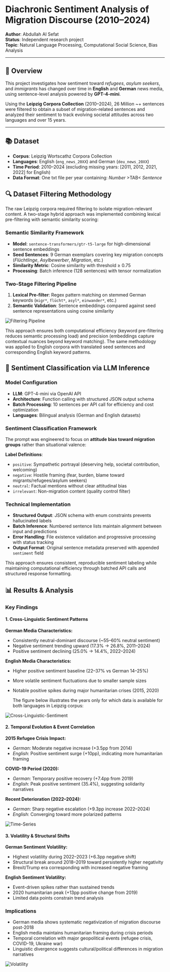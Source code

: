 # Diachronic Sentiment Analysis of Migration Discourse (2010–2024)

**Author**: Abdullah Al Sefat  
**Status**: Independent research project  
**Topic**: Natural Language Processing, Computational Social Science, Bias Analysis

---

## 🧠 Overview

This project investigates how sentiment toward *refugees*, *asylum seekers*, and *immigrants* has changed over time in **English** and **German** news media, using sentence-level analysis powered by **GPT-4-mini**.

Using the **Leipzig Corpora Collection** (2010–2024), 26 Million ~+ sentences were filtered to obtain a subset of migration-related sentences and analyzed their sentiment to track evolving societal attitudes across two languages and over 15 years.

---

## 📚 Dataset

- **Corpus**: Leipzig Wortscathz Corpora Collection 
- **Languages**: English (`eng_news_20XX`) and German (`deu_news_20XX`)
- **Time Period**: 2010–2024 (excluding missing years: [2011, 2012, 2021, 2022] for English)
- **Data Format**: One txt file per year containing: *Number* >TAB< *Sentence*

## 🔍 Dataset Filtering Methodology

The raw Leipzig corpora required filtering to isolate migration-relevant content. A two-stage hybrid approach was implemented combining lexical pre-filtering with semantic similarity scoring:

### Semantic Similarity Framework
- **Model**: `sentence-transformers/gtr-t5-large` for high-dimensional sentence embeddings
- **Seed Sentences**: 9 German exemplars covering key migration concepts (*Flüchtlinge*, *Asylbewerber*, *Migration*, etc.)
- **Similarity Metric**: Cosine similarity with threshold ≥ 0.75
- **Processing**: Batch inference (128 sentences) with tensor normalization

### Two-Stage Filtering Pipeline
1. **Lexical Pre-filter**: Regex pattern matching on stemmed German keywords (`migr*`, `flücht*`, `asyl*`, `einwander*`, etc.)
2. **Semantic Validation**: Sentence embeddings compared against seed sentence representations using cosine similarity

![Filtering Pipeline](assets/semantic_filtering.png)

This approach ensures both computational efficiency (keyword pre-filtering reduces semantic processing load) and precision (embeddings capture contextual nuances beyond keyword matching). The same methodology was applied to English corpora with translated seed sentences and corresponding English keyword patterns.

## 🤖 Sentiment Classification via LLM Inference

### Model Configuration
- **LLM**: GPT-4-mini via OpenAI API
- **Architecture**: Function calling with structured JSON output schema
- **Batch Processing**: 10 sentences per API call for efficiency and cost optimization
- **Languages**: Bilingual analysis (German and English datasets)

### Sentiment Classification Framework
The prompt was engineered to focus on **attitude bias toward migration groups** rather than situational valence:

**Label Definitions**:
- `positive`: Sympathetic portrayal (deserving help, societal contribution, welcoming)  
- `negative`: Hostile framing (fear, burden, blame toward migrants/refugees/asylum seekers)
- `neutral`: Factual mentions without clear attitudinal bias
- `irrelevant`: Non-migration content (quality control filter)

### Technical Implementation
- **Structured Output**: JSON schema with enum constraints prevents hallucinated labels
- **Batch Inference**: Numbered sentence lists maintain alignment between input and predictions
- **Error Handling**: File existence validation and progressive processing with status tracking
- **Output Format**: Original sentence metadata preserved with appended `sentiment` field

This approach ensures consistent, reproducible sentiment labeling while maintaining computational efficiency through batched API calls and structured response formatting.

## 📊 Results & Analysis

### Key Findings

#### 1. Cross-Linguistic Sentiment Patterns

**German Media Characteristics:**
- Consistently neutral-dominant discourse (~55–60% neutral sentiment)
- Negative sentiment trending upward (17.3% → 26.8%, 2011–2024)
- Positive sentiment declining (25.0% → 14.4%, 2022–2024)

**English Media Characteristics:**
- Higher positive sentiment baseline (22–37% vs German 14–25%)
- More volatile sentiment fluctuations due to smaller sample sizes
- Notable positive spikes during major humanitarian crises (2015, 2020)

  The figure below illustrates the years only for which data is available for both languages in Leipzig corpus:

![Cross-Linguistic-Sentiment](assets/cross_language_comparison.png)

#### 2. Temporal Evolution & Event Correlation

**2015 Refugee Crisis Impact:**
- *German*: Moderate negative increase (+3.5pp from 2014)
- *English*: Positive sentiment surge (+10pp), indicating more humanitarian framing

**COVID-19 Period (2020):**
- *German*: Temporary positive recovery (+7.4pp from 2019)
- *English*: Peak positive sentiment (35.4%), suggesting solidarity narratives

**Recent Deterioration (2022–2024):**
- *German*: Sharp negative escalation (+9.3pp increase 2022–2024)
- *English*: Converging toward more polarized patterns

![Time-Series](assets/sentiment_time_series.png)


#### 3. Volatility & Structural Shifts

**German Sentiment Volatility:**
- Highest volatility during 2022–2023 (+6.3pp negative shift)
- Structural break around 2018–2019 toward persistently higher negativity
- Brexit/Trump era corresponding with increased negative framing

**English Sentiment Volatility:**
- Event-driven spikes rather than sustained trends
- 2020 humanitarian peak (+13pp positive change from 2019)
- Limited data points constrain trend analysis

### Implications

- German media shows systematic negativization of migration discourse post-2018  
- English media maintains humanitarian framing during crisis periods  
- Temporal correlation with major geopolitical events (refugee crisis, COVID-19, Ukraine war)  
- Linguistic divergence suggests cultural/political differences in migration narratives

![Volatility](assets/sentiment_volatility.png)

